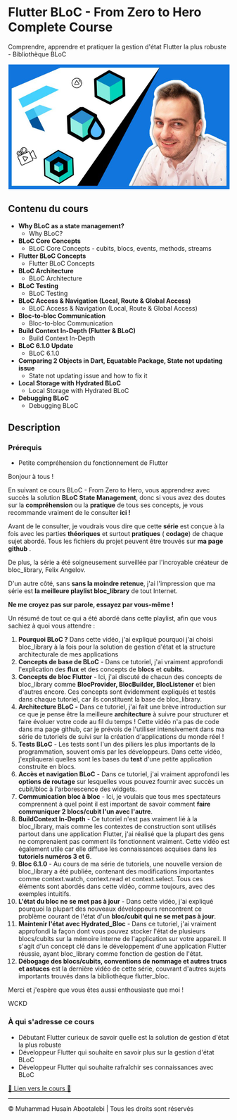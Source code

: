 <!-- ©©©©©©©©©©©©©©©©©©©©©©©© All Rights Are Reserved By Muhammad Husain Abootalebi ©©©©©©©©©©©©©©©©©©©©©©©©©©©©©©©©©© -->

# Flutter BLoC - From Zero to Hero Complete Course

Comprendre, apprendre et pratiquer la gestion d'état Flutter la plus robuste - Bibliothèque BLoC

![Flutter BLoC - From Zero to Hero Complete Course](../../assets/Courses/Course%20Covers/3%20-%202%20-%20Flutter%20BLoC%20-%20From%20Zero%20to%20Hero%20Complete%20Course.webp)

## Contenu du cours

* **Why BLoC as a state management?**
  * Why BLoC?
* **BLoC Core Concepts**
  * BLoC Core Concepts - cubits, blocs, events, methods, streams
* **Flutter BLoC Concepts**
  * Flutter BLoC Concepts
* **BLoC Architecture**
  * BLoC Architecture
* **BLoC Testing**
  * BLoC Testing
* **BLoC Access & Navigation (Local, Route & Global Access)**
  * BLoC Access & Navigation (Local, Route & Global Access)
* **Bloc-to-bloc Communication**
  * Bloc-to-bloc Communication
* **Build Context In-Depth (Flutter & BLoC)**
  * Build Context In-Depth
* **BLoC 6.1.0 Update**
  * BLoC 6.1.0
* **Comparing 2 Objects in Dart, Equatable Package, State not updating issue**
  * State not updating issue and how to fix it
* **Local Storage with Hydrated BLoC**
  * Local Storage with Hydrated BLoC
* **Debugging BLoC**
  * Debugging BLoC

## Description

### Prérequis

* Petite compréhension du fonctionnement de Flutter

Bonjour à tous !

En suivant ce cours BLoC - From Zero to Hero, vous apprendrez avec succès la solution **BLoC State Management**, donc si vous avez des doutes sur la **compréhension** ou la **pratique** de tous ses concepts, je vous recommande vraiment de le consulter **ici !**

Avant de le consulter, je voudrais vous dire que cette **série** est conçue à la fois avec les parties **théoriques** et surtout **pratiques** ( **codage**) de chaque sujet abordé. Tous les fichiers du projet peuvent être trouvés sur **ma page github** .

De plus, la série a été soigneusement surveillée par l'incroyable créateur de bloc_library, Felix Angelov.

D'un autre côté, sans **sans la moindre retenue**, j'ai l'impression que ma série est **la meilleure playlist bloc_library** de tout Internet.

**Ne me croyez pas sur parole, essayez par vous-même !**

Un résumé de tout ce qui a été abordé dans cette playlist, afin que vous sachiez à quoi vous attendre :

1. **Pourquoi BLoC ?** Dans cette vidéo, j'ai expliqué pourquoi j'ai choisi bloc_library à la fois pour la solution de gestion d'état et la structure architecturale de mes applications
2. **Concepts de base de BLoC** - Dans ce tutoriel, j'ai vraiment approfondi l'explication des **flux** et des concepts de **blocs** et **cubits.**
3. **Concepts de bloc Flutter** - Ici, j'ai discuté de chacun des concepts de bloc_library comme **BlocProvider, BlocBuilder, BlocListener** et bien d'autres encore. Ces concepts sont évidemment expliqués et testés dans chaque tutoriel, car ils constituent la base de bloc_library.
4. **Architecture BLoC -** Dans ce tutoriel, j'ai fait une brève introduction sur ce que je pense être la meilleure **architecture** à suivre pour structurer et faire évoluer votre code au fil du temps ! Cette vidéo n'a pas de code dans ma page github, car je prévois de l'utiliser intensivement dans ma série de tutoriels de suivi sur la création d'applications du monde réel !
5. **Tests BLoC** - Les tests sont l'un des piliers les plus importants de la programmation, souvent omis par les développeurs. Dans cette vidéo, j'expliquerai quelles sont les bases du **test** d'une petite application construite en blocs.
6. **Accès et navigation BLoC** - Dans ce tutoriel, j'ai vraiment approfondi les **options de routage** sur lesquelles vous pouvez fournir avec succès un cubit/bloc à l'arborescence des widgets.
7. **Communication bloc à bloc** - Ici, je voulais que tous mes spectateurs comprennent à quel point il est important de savoir comment **faire communiquer 2 blocs/cubit l'un avec l'autre**.
8. **BuildContext In-Depth** - Ce tutoriel n'est pas vraiment lié à la bloc_library, mais comme les contextes de construction sont utilisés partout dans une application Flutter, j'ai réalisé que la plupart des gens ne comprenaient pas comment ils fonctionnent vraiment. Cette vidéo est également utile car elle diffuse les connaissances acquises dans les **tutoriels numéros 3 et 6**.
9. **Bloc 6.1.0** - Au cours de ma série de tutoriels, une nouvelle version de bloc_library a été publiée, contenant des modifications importantes comme context.watch, context.read et context.select. Tous ces éléments sont abordés dans cette vidéo, comme toujours, avec des exemples intuitifs.
10. **L'état du bloc ne se met pas à jour** - Dans cette vidéo, j'ai expliqué pourquoi la plupart des nouveaux développeurs rencontrent ce problème courant de l'état d'un **bloc/cubit qui ne se met pas à jour**.
11. **Maintenir l'état avec Hydrated_Bloc** - Dans ce tutoriel, j'ai vraiment approfondi la façon dont vous pouvez stocker l'état de plusieurs blocs/cubits sur la mémoire interne de l'application sur votre appareil. Il s'agit d'un concept clé dans le développement d'une application Flutter réussie, ayant bloc_library comme fonction de gestion de l'état.
12. **Débogage des blocs/cubits, conventions de nommage et autres trucs et astuces** est la dernière vidéo de cette série, couvrant d'autres sujets importants trouvés dans la bibliothèque flutter_bloc.

Merci et j'espère que vous êtes aussi enthousiaste que moi !

WCKD

### À qui s'adresse ce cours

* Débutant Flutter curieux de savoir quelle est la solution de gestion d'état la plus robuste
* Développeur Flutter qui souhaite en savoir plus sur la gestion d'état BLoC
* Développeur Flutter qui souhaite rafraîchir ses connaissances avec BLoC

[🔗 Lien vers le cours 🔗](https://www.udemy.com/course/bloc-from-zero-to-hero/?couponCode=LETSLEARNNOW)

---

© Muhammad Husain Abootalebi | Tous les droits sont réservés

<!-- ©©©©©©©©©©©©©©©©©©©©©©©© All Rights Are Reserved By Muhammad Husain Abootalebi ©©©©©©©©©©©©©©©©©©©©©©©©©©©©©©©©©© -->
